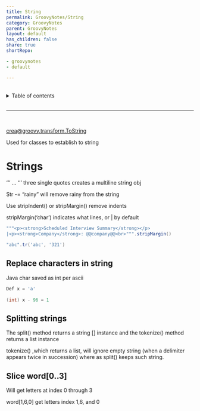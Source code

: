 ```yaml
---
title: String
permalink: GroovyNotes/String
category: GroovyNotes
parent: GroovyNotes
layout: default
has_children: false
share: true
shortRepo:

- groovynotes
- default

---
```


<br/>    

<details markdown="block">    
<summary>    
Table of contents    
</summary>    
{: .text-delta }    
1. TOC    
{:toc}    
</details>    

<br/>    

***    

<br/>    

crea@groovy.transform.ToString

Used for classes to establish to string

# Strings

‘’’ … ‘’’ three single quotes creates a multiline string obj

Str -= “rainy” will remove rainy from the string

Use stripIndent() or stripMargin() remove indents

stripMargin(‘char’) indicates what lines, or | by default

```groovy    
"""<p><strong>Scheduled Interview Summary</strong></p>    
|<p><strong>Company</strong>: @@company@@<br>""".stripMargin()    
```    

```groovy    
"abc".tr('abc', '321')    
```    

## Replace characters in string

Java char saved as int per ascii

```groovy    
Def x = 'a'    
    
(int) x - 96 = 1    
```    

## Splitting strings

The split() method returns a string [] instance and the tokenize() method returns a list instance

tokenize() ,which returns a list, will ignore empty string (when a delimiter appears twice in succession) where as split() keeps such string.

## Slice   word[0..3]

Will get letters at index 0 through 3

word[1,6,0] get letters index 1,6, and 0